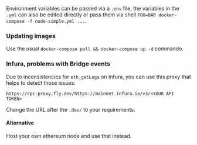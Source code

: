 Environment variables can be passed via a `.env` file,
the variables in the `.yml` can also be edited directly or pass them via shell `FOO=BAR docker-compose -f node-simple.yml ...`.


### Updating images

Use the usual `docker-compose pull && docker-compose up -d` commando.


### Infura, problems with Bridge events

Due to inconsistencies for `eth_getLogs` on Infura, you can use this proxy that helps to detect those issues:
```
https://rpc-proxy.fly.dev/https://mainnet.infura.io/v3/<YOUR API TOKEN>
```

Change the URL after the `.dev/` to your requirements.

#### Alternative

Host your own ethereum node and use that instead.
